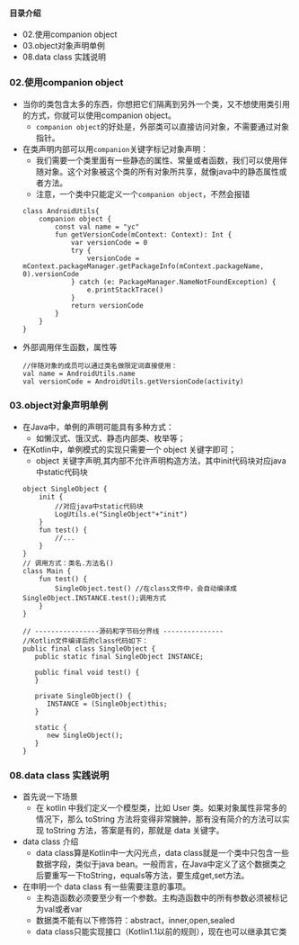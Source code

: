 #### 目录介绍
- 02.使用companion object
- 03.object对象声明单例
- 08.data class 实践说明





### 02.使用companion object
- 当你的类包含太多的东西，你想把它们隔离到另外一个类，又不想使用类引用的方式，你就可以使用companion object。
    - `companion object`的好处是，外部类可以直接访问对象，不需要通过对象指针。
- 在类声明内部可以用`companion`关键字标记对象声明：
    - 我们需要一个类里面有一些静态的属性、常量或者函数，我们可以使用伴随对象。这个对象被这个类的所有对象所共享，就像java中的静态属性或者方法。
    - 注意，一个类中只能定义一个`companion object`，不然会报错
    ```
    class AndroidUtils{
        companion object {
            const val name = "yc"
            fun getVersionCode(mContext: Context): Int {
                var versionCode = 0
                try {
                    versionCode = mContext.packageManager.getPackageInfo(mContext.packageName, 0).versionCode
                } catch (e: PackageManager.NameNotFoundException) {
                    e.printStackTrace()
                }
                return versionCode
            }
        }
    }
    ```
- 外部调用伴生函数，属性等
    ```
    //伴随对象的成员可以通过类名做限定词直接使用：
    val name = AndroidUtils.name
    val versionCode = AndroidUtils.getVersionCode(activity)
    ```
    


### 03.object对象声明单例
- 在Java中，单例的声明可能具有多种方式：
    - 如懒汉式、饿汉式、静态内部类、枚举等；
- 在Kotlin中，单例模式的实现只需要一个 object 关键字即可；
    - object 关键字声明,其内部不允许声明构造方法，其中init代码块对应java中static代码块
    ```
    object SingleObject {
        init {
            //对应java中static代码块
            LogUtils.e("SingleObject"+"init")
        }
        fun test() {
            //...
        }
    }
    // 调用方式：类名.方法名()
    class Main {
        fun test() {
            SingleObject.test() //在class文件中，会自动编译成SingleObject.INSTANCE.test();调用方式
        }
    }
    
    // ----------------源码和字节码分界线 ---------------
    //Kotlin文件编译后的class代码如下：
    public final class SingleObject {
       public static final SingleObject INSTANCE;
    
       public final void test() {
       }
    
       private SingleObject() {
          INSTANCE = (SingleObject)this;
       }
    
       static {
          new SingleObject();
       }
    }
    ```



### 08.data class 实践说明
- 首先说一下场景
    - 在 kotlin 中我们定义一个模型类，比如 User 类。如果对象属性非常多的情况下，那么 toString 方法将变得非常臃肿，那有没有简介的方法可以实现 toString 方法，答案是有的，那就是 data 关键字。
- data class 介绍
    - data class算是Kotlin中一大闪光点，data class就是一个类中只包含一些数据字段，类似于java bean。一般而言，在Java中定义了这个数据类之后要重写一下toString，equals等方法，要生成get,set方法。
- 在申明一个 data class 有一些需要注意的事项。
    - 主构造函数必须要至少有一个参数。主构造函数中的所有参数必须被标记为val或者var
    - 数据类不能有以下修饰符：abstract，inner,open,sealed
    - data class只能实现接口（Kotlin1.1以前的规则），现在也可以继承其它类










